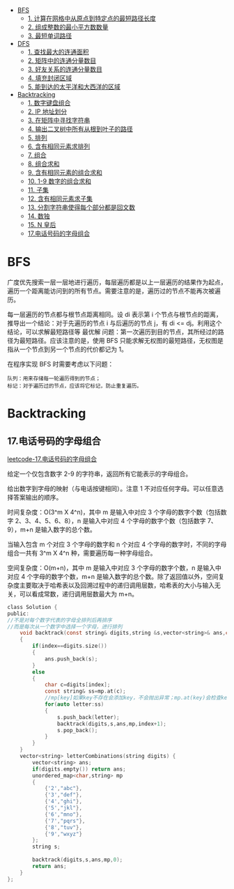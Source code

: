 <!-- GFM-TOC -->
* [BFS](#bfs)
    * [1. 计算在网格中从原点到特定点的最短路径长度](#1-计算在网格中从原点到特定点的最短路径长度)
    * [2. 组成整数的最小平方数数量](#2-组成整数的最小平方数数量)
    * [3. 最短单词路径](#3-最短单词路径)
* [DFS](#dfs)
    * [1. 查找最大的连通面积](#1-查找最大的连通面积)
    * [2. 矩阵中的连通分量数目](#2-矩阵中的连通分量数目)
    * [3. 好友关系的连通分量数目](#3-好友关系的连通分量数目)
    * [4. 填充封闭区域](#4-填充封闭区域)
    * [5. 能到达的太平洋和大西洋的区域](#5-能到达的太平洋和大西洋的区域)
* [Backtracking](#backtracking)
    * [1. 数字键盘组合](#1-数字键盘组合)
    * [2. IP 地址划分](#2-ip-地址划分)
    * [3. 在矩阵中寻找字符串](#3-在矩阵中寻找字符串)
    * [4. 输出二叉树中所有从根到叶子的路径](#4-输出二叉树中所有从根到叶子的路径)
    * [5. 排列](#5-排列)
    * [6. 含有相同元素求排列](#6-含有相同元素求排列)
    * [7. 组合](#7-组合)
    * [8. 组合求和](#8-组合求和)
    * [9. 含有相同元素的组合求和](#9-含有相同元素的组合求和)
    * [10. 1-9 数字的组合求和](#10-1-9-数字的组合求和)
    * [11. 子集](#11-子集)
    * [12. 含有相同元素求子集](#12-含有相同元素求子集)
    * [13. 分割字符串使得每个部分都是回文数](#13-分割字符串使得每个部分都是回文数)
    * [14. 数独](#14-数独)
    * [15. N 皇后](#15-n-皇后)
    * [17.电话号码的字母组合](#17电话号码的字母组合)
<!-- GFM-TOC -->

# BFS

广度优先搜索一层一层地进行遍历，每层遍历都是以上一层遍历的结果作为起点，遍历一个距离能访问到的所有节点。需要注意的是，遍历过的节点不能再次被遍历。

每一层遍历的节点都与根节点距离相同。设 di 表示第 i 个节点与根节点的距离，推导出一个结论：对于先遍历的节点 i 与后遍历的节点 j，有 di <= dj。利用这个结论，可以求解最短路径等 最优解 问题：第一次遍历到目的节点，其所经过的路径为最短路径。应该注意的是，使用 BFS 只能求解无权图的最短路径，无权图是指从一个节点到另一个节点的代价都记为 1。

在程序实现 BFS 时需要考虑以下问题：

    队列：用来存储每一轮遍历得到的节点；
    标记：对于遍历过的节点，应该将它标记，防止重复遍历。


# Backtracking

## 17.电话号码的字母组合

[leetcode-17.电话号码的字母组合](https://leetcode-cn.com/problems/letter-combinations-of-a-phone-number/)

给定一个仅包含数字 2-9 的字符串，返回所有它能表示的字母组合。

给出数字到字母的映射（与电话按键相同）。注意 1 不对应任何字母。可以任意选择答案输出的顺序。

时间复杂度：O(3^m X 4^n)，其中 m 是输入中对应 3 个字母的数字个数（包括数字 2、3、4、5、6、8），n 是输入中对应 4 个字母的数字个数（包括数字 7、9），m+n 是输入数字的总个数。

当输入包含 m 个对应 3 个字母的数字和 n 个对应 4 个字母的数字时，不同的字母组合一共有 3^m X 4^n 种，需要遍历每一种字母组合。

空间复杂度：O(m+n)，其中 m 是输入中对应 3 个字母的数字个数，n 是输入中对应 4 个字母的数字个数，m+n 是输入数字的总个数。除了返回值以外，空间复杂度主要取决于哈希表以及回溯过程中的递归调用层数，哈希表的大小与输入无关，可以看成常数，递归调用层数最大为 m+n。

```c
class Solution {
public:
//不是对每个数字代表的字母全排列后再排序
//而是每次从一个数字中选择一个字母，进行排列
    void backtrack(const string& digits,string &s,vector<string>& ans,const unordered_map<char,string>& mp,int index)
    {
        if(index==digits.size())
        {
            ans.push_back(s);
        }
        else
        {
            char c=digits[index];
            const string& ss=mp.at(c);
            //mp[key]如果key不存在会添加key，不会抛出异常；mp.at(key)会检查key，如果不存在会抛出异常。
            for(auto letter:ss)
            {
                s.push_back(letter);
                backtrack(digits,s,ans,mp,index+1);
                s.pop_back();
            }
        }
    }
    vector<string> letterCombinations(string digits) {
        vector<string> ans;
        if(digits.empty()) return ans;
        unordered_map<char,string> mp
        {
            {'2',"abc"},
            {'3',"def"},
            {'4',"ghi"},
            {'5',"jkl"},
            {'6',"mno"},
            {'7',"pqrs"},
            {'8',"tuv"},
            {'9',"wxyz"}
        };
        string s;
        
        backtrack(digits,s,ans,mp,0);
        return ans;
    }
};
```


